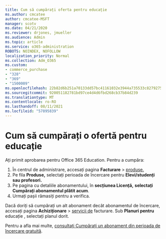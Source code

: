 ```yaml
---
title: Cum să cumpărați oferta pentru educație
ms.author: cmcatee
author: cmcatee-MSFT
manager: scotv
ms.date: 04/21/2020
ms.reviewer: drjones, jmueller
ms.audience: Admin
ms.topic: article
ms.service: o365-administration
ROBOTS: NOINDEX, NOFOLLOW
localization_priority: Normal
ms.collection: Adm_O365
ms.custom:
- commerce_purchase
- "328"
- "369"
- "1500009"
ms.openlocfilehash: 22b82d6b251a70133dd57bc41161032e3944a735533c82792756434325aefe5a
ms.sourcegitcommit: 920051182781bd97ce4d4d6fbd268cb37b84d239
ms.translationtype: MT
ms.contentlocale: ro-RO
ms.lasthandoff: 08/11/2021
ms.locfileid: "57895839"
---
```

# <a name="how-to-purchase-an-education-offer"></a>Cum să cumpărați o ofertă pentru educație

Ați primit aprobarea pentru Office 365 Education. Pentru a cumpăra:
  
1. În centrul de administrare, accesați pagina **Facturare** \> [produse.](https://go.microsoft.com/fwlink/p/?linkid=842054)
2. Pe fila **Produse,** selectați perioada de încercare pentru **Elevi/studenți sau profesori.**
3. Pe pagina cu detaliile abonamentului, în **secțiunea Licență,** **selectați Cumpărați abonamentul plătit acum**.
4. Urmați pașii rămasiți pentru a verifica.

Dacă doriți să cumpărați un alt abonament decât abonamentul de încercare, accesați pagina **Achiziționare** \> [servicii de](https://go.microsoft.com/fwlink/p/?linkid=868433) facturare. Sub **Planuri pentru** educație , selectați planul dorit.

Pentru a afla mai multe, [consultați Cumpărați un abonament din perioada de încercare gratuită](https://docs.microsoft.com/microsoft-365/commerce/try-or-buy-microsoft-365#buy-a-subscription-from-your-free-trial).